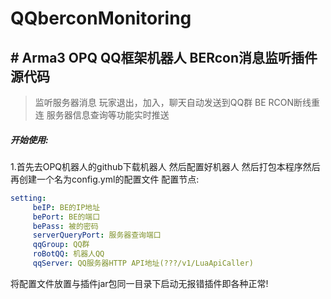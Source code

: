 # QQberconMonitoring

## # Arma3 OPQ QQ框架机器人 BERcon消息监听插件源代码
> 监听服务器消息 玩家退出，加入，聊天自动发送到QQ群
BE RCON断线重连
服务器信息查询等功能实时推送


##### 开始使用:
1.首先去OPQ机器人的github下载机器人 然后配置好机器人
然后打包本程序然后再创建一个名为config.yml的配置文件
配置节点:
```yaml
setting:
     beIP: BE的IP地址
     bePort: BE的端口
     bePass: 被的密码
     serverQueryPort: 服务器查询端口
     qqGroup: QQ群
     roBotQQ: 机器人QQ
     qqServer: QQ服务器HTTP API地址(???/v1/LuaApiCaller)
```
将配置文件放置与插件jar包同一目录下启动无报错插件即各种正常!

